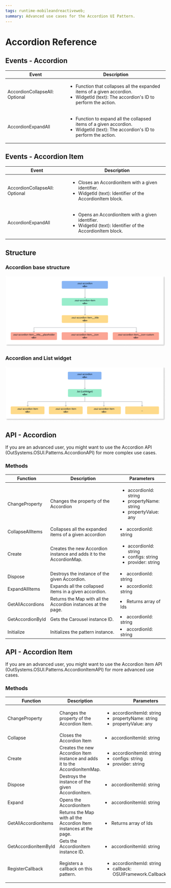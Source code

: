 ```yaml
---
tags: runtime-mobileandreactiveweb;
summary: Advanced use cases for the Accordion UI Pattern. 
---
```


# Accordion Reference

## Events - Accordion

|**Event** |**Description**| 
|---|---|
| AccordionCollapseAll: Optional |<ul><li>Function that collapses all the expanded items of a given accordion.</li><li>WidgetId (text): The accordion's ID to perform the action.</li></ul>|
| AccordionExpandAll |<ul><li>Function to expand all the collapsed items of a given accordion.</li><li>WidgetId (text): The accordion's ID to perform the action.</li></ul>|

## Events - Accordion Item

|**Event** |**Description**| 
|---|---|
| AccordionCollapseAll: Optional |<ul><li>Closes an AccordionItem with a given identifier.</li><li>WidgetId (text): Identifier of the AccordionItem block.</li></ul>|
| AccordionExpandAll |<ul><li>Opens an AccordionItem with a given identifier.</li><li>WidgetId (text): Identifier of the AccordionItem block.</li></ul>|

## Structure

### Accordion base structure

![Base Accordion structure](images/accordion-base-structure-diag.png)

### Accordion and List widget

![Accordion and List widget](images/accordion-list-widget-diag.png)

## API - Accordion

If you are an advanced user, you might want to use the Accordion API (OutSystems.OSUI.Patterns.AccordionAPI) for more complex use cases.

### Methods

|**Function** |**Description**|**Parameters**|
|---|---|---|
|ChangeProperty|Changes the property of the Accordion|<ul><li>accordionId: string</li><li>propertyName: string</li><li>propertyValue: any</li></ul>|
|CollapseAllItems|Collapses all the expanded items of a given accordion|<li>accordionId: string</li>|
|Create|Creates the new Accordion instance and adds it to the AccordionMap.|<ul><li>accordionId: string</li><li>configs: string</li><li>provider: string</li></ul>|
|Dispose|Destroys the instance of the given Accordion.|<li>accordionId: string</li>|
|ExpandAllItems|Expands all the collapsed items in a given accordion.|<li>accordionId: string</li>|
|GetAllAccordions|Returns the Map with all the Accordion instances at the page.|<li>Returns array of Ids</li>|
|GetAccordionById|Gets the Carousel instance ID.|<li>accordionId: string</li>|
|Initialize|Initializes the pattern instance.|<li>accordionId: string</li>|

## API - Accordion Item

If you are an advanced user, you might want to use the Accordion Item API (OutSystems.OSUI.Patterns.AccordionItemAPI) for more advanced use cases.

### Methods

|**Function** |**Description**|**Parameters**|
|---|---|---|
|ChangeProperty|Changes the property of the Accordion Item.|<ul><li>accordionItemId: string</li><li>propertyName: string</li><li>propertyValue: any</li></ul>|
|Collapse|Closes the Accordion Item|<li>accordionItemId: string</li>|
|Create|Creates the new Accordion Item  instance and adds it to the AccordionItemMap.|<ul><li>accordionItemId: string</li><li>configs: string</li><li>provider: string</li></ul>|
|Dispose|Destroys the instance of the given AccordionItem.|<li>accordionItemId: string</li>|
|Expand|Opens the AccordionItem|<li>accordionItemId: string</li>|
|GetAllAccordionItems|Returns the Map with all the Accordion Item instances at the page.|<li>Returns array of Ids</li>|
|GetAccordionItemById|Gets the AccordionItem instance ID.|<li>accordionItemId: string</li>|
|RegisterCallback|Registers a callback on this pattern.|<ul><li>accordionItemId: string</li><li>callback: OSUIFramework.Callbacks.Generic</li></ul>|
